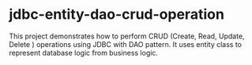 # jdbc-entity-dao-crud-operation
This project demonstrates how to perform CRUD (Create, Read, Update, Delete ) operations using JDBC with DAO pattern. It uses entity class to represent database logic from business logic.
